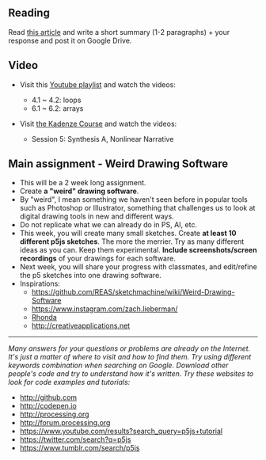 


## Reading
Read [this article](https://runemadsen.com/blog/on-meta-design-and-algorithmic-design-systems/) and write a short summary (1-2 paragraphs) + your response and post it on Google Drive.

## Video
- Visit this [Youtube playlist](https://www.youtube.com/watch?v=RnS0YNuLfQQ&list=PLRqwX-V7Uu6Zy51Q-x9tMWIv9cueOFTFA&index=5) and watch the videos:
    - 4.1 ~ 4.2: loops
    - 6.1 ~ 6.2: arrays
  
- Visit [the Kadenze Course](https://www.kadenze.com/courses/introduction-to-programming-for-the-visual-arts-with-p5-js-i) and watch the videos:
    - Session 5: Synthesis A, Nonlinear Narrative

## Main assignment - Weird Drawing Software

- This will be a 2 week long assignment.
- Create **a "weird" drawing software**.
- By "weird", I mean something we haven't seen before in popular tools such as Photoshop or Illustrator, something that challenges us to look at digital drawing tools in new and different ways.
- Do not replicate what we can already do in PS, AI, etc.
- This week, you will create many small sketches. Create **at least 10 different p5js sketches**. The more the merrier. Try as many different ideas as you can. Keep them experimental. **Include screenshots/screen recordings** of your drawings for each software.
- Next week, you will share your progress with classmates, and edit/refine the p5 sketches into one drawing software.
- Inspirations: 
    - https://github.com/REAS/sketchmachine/wiki/Weird-Drawing-Software
    - https://www.instagram.com/zach.lieberman/
    - [Rhonda](http://rhondaforever.com/)
    - http://creativeapplications.net
    
------
    
*Many answers for your questions or problems are already on the Internet. It's just a matter of where to visit and how to find them. Try using different keywords combination when searching on Google. Download other people's code and try to understand how it's written. Try these websites to look for code examples and tutorials:*
- http://github.com 
- http://codepen.io 
- http://processing.org 
- http://forum.processing.org 
- https://www.youtube.com/results?search_query=p5js+tutorial 
- https://twitter.com/search?q=p5js 
- https://www.tumblr.com/search/p5js
